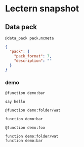 # Lectern snapshot

## Data pack
`@data_pack pack.mcmeta`

```json
{
  "pack": {
    "pack_format": 7,
    "description": ""
  }
}
```

### demo
`@function demo:bar`

```mcfunction
say hello
```
`@function demo:folder/wat`

```mcfunction
function demo:bar
```
`@function demo:foo`

```mcfunction
function demo:folder/wat
function demo:bar
```
